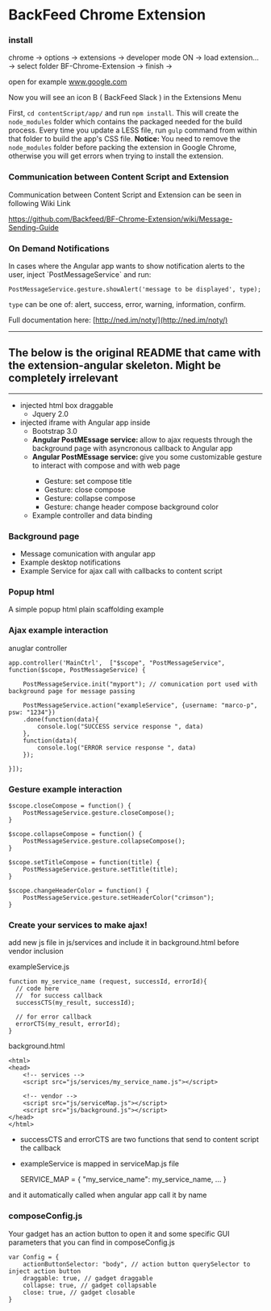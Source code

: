 <h1>BackFeed Chrome Extension</h1>

<h3>install</h3>

chrome -> options -> extensions -> developer mode ON -> load extension... -> select folder BF-Chrome-Extension -> finish -> 

open for example www.google.com 

Now you will see an icon B ( BackFeed Slack ) in the Extensions Menu

First, `cd contentScript/app/` and run `npm install`. This will create the `node_modules` folder which contains the packaged needed for the build process.
Every time you update a LESS file, run `gulp` command from within that folder to build the app's CSS file.
<b>Notice: </b> You need to remove the `node_modules` folder before packing the extension in Google Chrome, otherwise you will get errors when trying to install the extension.

<h3>Communication between Content Script and Extension</h3>

Communication between Content Script and Extension can be seen in following Wiki Link

https://github.com/Backfeed/BF-Chrome-Extension/wiki/Message-Sending-Guide

<h3>On Demand Notifications</h3>
In cases where the Angular app wants to show notification alerts to the user, inject `PostMessageService` and run:

```
PostMessageService.gesture.showAlert('message to be displayed', type);
```

`type` can be one of: alert, success, error, warning, information, confirm.

Full documentation here: [http://ned.im/noty/](http://ned.im/noty/)

<hr />
<h2>The below is the original README that came with the extension-angular skeleton. Might be completely irrelevant</h2>
<hr />

<ul>
<li>injected html box draggable
<ul>
  <li>Jquery 2.0</li>
</ul>
</li>
<li>injected iframe with Angular app inside
<ul>
  <li>Bootstrap 3.0</li>
  <li><strong>Angular PostMEssage service: </strong> allow to ajax requests through the background page with asyncronous callback to Angular app</li>
  <li><strong>Angular PostMEssage service: </strong> give you some customizable gesture to interact with compose and with web page </li>
  	<ul>
  		<li>Gesture: set compose title</li>
  		<li>Gesture: close compose</li>
  		<li>Gesture: collapse compose</li>
  		<li>Gesture: change header compose background color</li>
  	</ul>
  <li>Example controller and data binding</li>
</ul>
</li>
</ul>

<h3>Background page</h3>

<ul>
  <li>Message comunication with angular app</li>
  <li>Example desktop notifications</li>
  <li>Example Service for ajax call with callbacks to content script</li>
</ul>

<h3>Popup html </h3>

A simple popup html plain scaffolding example


<h3>Ajax example interaction</h3>

<label>anuglar controller </label>

	app.controller('MainCtrl',  ["$scope", "PostMessageService", function($scope, PostMessageService) {
	
		PostMessageService.init("myport"); // comunication port used with background page for message passing
	
		PostMessageService.action("exampleService", {username: "marco-p", psw: "1234"})
		.done(function(data){
			console.log("SUCCESS service response ", data)
		},
		function(data){
			console.log("ERROR service response ", data)
		});
	
	}]);

<h3>Gesture example interaction</h3>

	$scope.closeCompose = function() {
		PostMessageService.gesture.closeCompose(); 
	}
	
	$scope.collapseCompose = function() {
		PostMessageService.gesture.collapseCompose();
	}
	
	$scope.setTitleCompose = function(title) {
		PostMessageService.gesture.setTitle(title);
	}
	
	$scope.changeHeaderColor = function() {
		PostMessageService.gesture.setHeaderColor("crimson");
	}

<h3>Create your services to make ajax! </h3>

add new js file in js/services and include it in background.html before vendor inclusion

exampleService.js

	function my_service_name (request, successId, errorId){
	  // code here
	  //  for success callback
	  successCTS(my_result, successId);
	  
	  // for error callback
	  errorCTS(my_result, errorId);
	}


background.html

	<html>
	<head>
		<!-- services -->
		<script src="js/services/my_service_name.js"></script>
	
		<!-- vendor -->
		<script src="js/serviceMap.js"></script>
		<script src="js/background.js"></script>
	</head>
	</html>

- successCTS and errorCTS are two functions that send to content script the callback<br>
- exampleService is mapped in serviceMap.js file


	SERVICE_MAP = {
		"my_service_name": my_service_name,
		...
	}

and it automatically called when angular app call it by name

<h3>composeConfig.js</h3>

Your gadget has an action button to open it and some specific GUI parameters that you can find in composeConfig.js

	var Config = {
		actionButtonSelector: "body", // action button querySelector to inject action button
		draggable: true, // gadget draggable
		collapse: true, // gadget collapsable
		close: true, // gadget closable
	}
